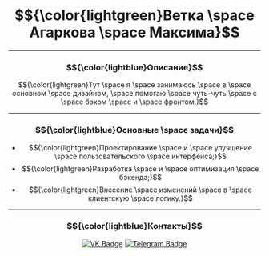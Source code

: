 <div align="center">

# $${\color{lightgreen}Ветка \space Агаркова \space Максима}$$

</div>

---

### $${\color{lightblue}Описание}$$
$${\color{lightgreen}Тут \space я \space занимаюсь \space в \space основном \space дизайном, \space помогаю \space чуть-чуть \space с \space бэком \space и \space фронтом.}$$

---

### $${\color{lightblue}Основные \space задачи}$$
- $${\color{lightgreen}Проектирование \space и \space улучшение \space пользовательского \space интерфейса;}$$
- $${\color{lightgreen}Разработка \space и \space оптимизация \space бэкенда;}$$
- $${\color{lightgreen}Внесение \space изменений \space в \space клиентскую \space логику.}$$

---

### $${\color{lightblue}Контакты}$$
<div align="center">

[![VK Badge](https://img.shields.io/badge/VK-%40mak7u-blue?style=for-the-badge&logo=vk)](https://vk.com/mak7u)
[![Telegram Badge](https://img.shields.io/badge/Telegram-%40mak7u-blue?style=for-the-badge&logo=telegram)](https://t.me/mak7u)

</div>
